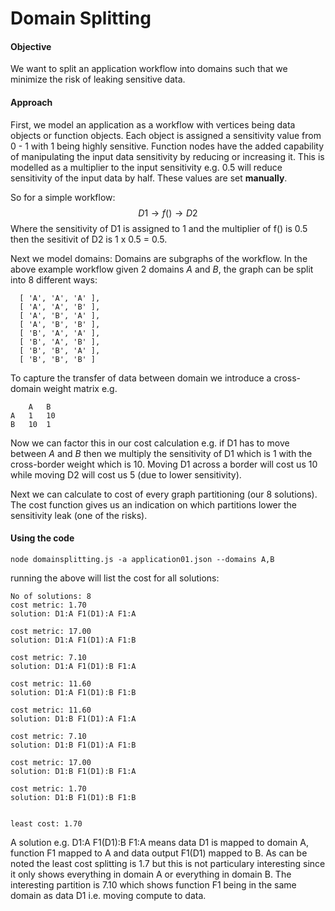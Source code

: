 # Domain Splitting

#### Objective
We want to split an application workflow into domains such that we minimize the risk of leaking sensitive data.
#### Approach
First, we model an application as a workflow with vertices being data objects or function objects. Each object is assigned a sensitivity value from 0 - 1 with 1 being highly sensitive. 
Function nodes have the added capability of manipulating the input data sensitivity by reducing or increasing it. This is modelled as a multiplier to the input sensitivity e.g. 0.5 will reduce sensitivity of the input data by half. These values are set **manually**.

So for a simple workflow: 
$$D1 \to f() \to D2$$
Where the sensitivity of D1 is assigned to 1 and the multiplier of f() is 0.5 then the sesitivit of D2 is 1 x 0.5 = 0.5. 

Next we model domains: Domains are subgraphs of the workflow. In the above example workflow given 2 domains _A_ and _B_, the graph can be split into 8 different ways:
```
  [ 'A', 'A', 'A' ],
  [ 'A', 'A', 'B' ],
  [ 'A', 'B', 'A' ],
  [ 'A', 'B', 'B' ],
  [ 'B', 'A', 'A' ],
  [ 'B', 'A', 'B' ],
  [ 'B', 'B', 'A' ],
  [ 'B', 'B', 'B' ]
```

To capture the transfer of data between domain we introduce a cross-domain weight matrix e.g. 
```
    A   B
A   1   10
B   10  1
```
Now we can factor this in our cost calculation e.g. if D1 has to move between _A_ and _B_ then we multiply the sensitivity of D1 which is 1 with the cross-border weight which is 10. Moving D1 across a border will cost us 10 while moving D2 will cost us 5 (due to lower sensitivity). 

Next we can calculate to cost of every graph partitioning (our 8 solutions). The cost function gives us an indication on which partitions lower the sensitivity leak (one of the risks).

#### Using the code
``` 
node domainsplitting.js -a application01.json --domains A,B
```

running the above will list the cost for all solutions: 

```
No of solutions: 8
cost metric: 1.70
solution: D1:A F1(D1):A F1:A 

cost metric: 17.00
solution: D1:A F1(D1):A F1:B 

cost metric: 7.10
solution: D1:A F1(D1):B F1:A 

cost metric: 11.60
solution: D1:A F1(D1):B F1:B 

cost metric: 11.60
solution: D1:B F1(D1):A F1:A 

cost metric: 7.10
solution: D1:B F1(D1):A F1:B 

cost metric: 17.00
solution: D1:B F1(D1):B F1:A 

cost metric: 1.70
solution: D1:B F1(D1):B F1:B 


least cost: 1.70
```

A solution e.g. D1:A F1(D1):B F1:A means data D1 is mapped to domain A, function F1 mapped to A and data output F1(D1) mapped to B. As can be noted the least cost splitting is 1.7 but this is not particulary interesting since it only shows everything in domain A or everything in domain B. The interesting partition is 7.10 which shows function F1 being in the same domain as data D1 i.e. moving compute to data.
